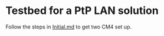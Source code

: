 # Testbed for a PtP LAN solution
Follow the steps in [Initial.md](./Initial.md) to get two CM4 set up.
